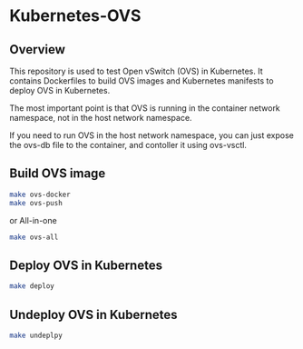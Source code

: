 # Kubernetes-OVS

## Overview

This repository is used to test Open vSwitch (OVS) in Kubernetes. It contains Dockerfiles to build OVS images and Kubernetes manifests to deploy OVS in Kubernetes.

The most important point is that OVS is running in the container network namespace, not in the host network namespace.

If you need to run OVS in the host network namespace, you can just expose the ovs-db file to the container, and contoller it using ovs-vsctl.

## Build OVS image

```bash
make ovs-docker
make ovs-push
```

or All-in-one

```bash
make ovs-all
```

## Deploy OVS in Kubernetes

```bash
make deploy
```

## Undeploy OVS in Kubernetes

```bash
make undeplpy
```
